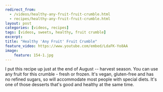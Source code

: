 ```yaml
---
redirect_from: 
  - /videos/healthy-any-fruit-fruit-crumble.html
  - recipes/healthy-any-fruit-fruit-crumble.html
layout: post
categories: [videos, recipes]
tags: [videos, sweets, healthy, fruit crumble]
excerpt: 
title: "Healthy 'Any Fruit' Fruit Crumble"
feature_video: https://www.youtube.com/embed/LdaFK-Yo8AA
image:
    feature: 154-1.jpg
---
```


I put this recipe up just at the end of August -- harvest season. You can use any fruit for this crumble - fresh or frozen.  It's vegan, gluten-free and has no refined sugars, so will accommodate most people with special diets.  It's one of those desserts that's good and healthy at the same time.
